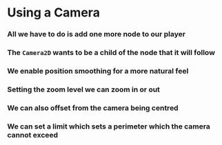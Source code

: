 # Using a Camera

### All we have to do is add one more node to our player

### The `Camera2D` wants to be a child of the node that it will follow

### We enable position smoothing for a more natural feel

### Setting the zoom level we can zoom in or out

### We can also offset from the camera being centred

### We can set a limit which sets a perimeter which the camera cannot exceed
